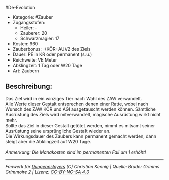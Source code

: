 #De-Evolution  
- Kategorie: #Zauber  
- Zugangsstufen:  
  - Heiler: -  
  - Zauberer: 20  
  - Schwarzmagier: 17  
- Kosten: 960  
- Zauberbonus: -(KÖR+AU)/2 des Ziels  
- Dauer: PE in KR oder permanent (s.u.)  
- Reichweite: VE Meter  
- Abklingzeit: 1 Tag oder W20 Tage  
- Art: Zaubern     

## Beschreibung:
Das Ziel wird in ein winziges Tier nach Wahl des ZAW verwandelt.<br>Alle Werte dieser Gestalt entsprechen denen einer Ratte, wobei nach Wunsch des ZAW KÖR und AGI ausgetauscht werden können. Sämtliche Ausrüstung des Ziels wird mitverwandelt, magische Ausrüstung wirkt nicht mehr.<br>Sollte das Ziel in dieser Gestalt getötet werden, nimmt es mitsamt seiner Ausrüstung seine ursprüngliche Gestalt wieder an.<br>Die Wirkungsdauer des Zaubers kann permanent gemacht werden, dann steigt aber die Abklingzeit auf W20 Tage.<br><br><i>Anmerkung: Die Manakosten sind im permanenten Fall um 1 erhöht!</i>


___
*Fanwerk für [Dungeonslayers](https://www.dungeonslayers.net/) (C) Christian Kennig | Quelle: Bruder Grimms Grimmoire 2 | Lizenz: [CC-BY-NC-SA 4.0](https://creativecommons.org/licenses/by-nc-sa/4.0/deed.de)*